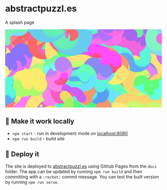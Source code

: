 # abstractpuzzl.es

A splash page

![Yay colours](/src/assets/twittercard.jpg?raw=true)

## :raised_hands: Make it work locally

- `npm start` - run in development mode on [localhost:8080](http://localhost:8080)
- `npm run build` - build site

## :rocket: Deploy it

The site is deployed to [abstractpuzzl.es](http://abstractpuzzl.es/) using Github Pages from the `docs` folder. The app can be updated by running `npm run build` and then committing with a `:rocket:` commit message. You can test the built version by running `npm run serve`.
